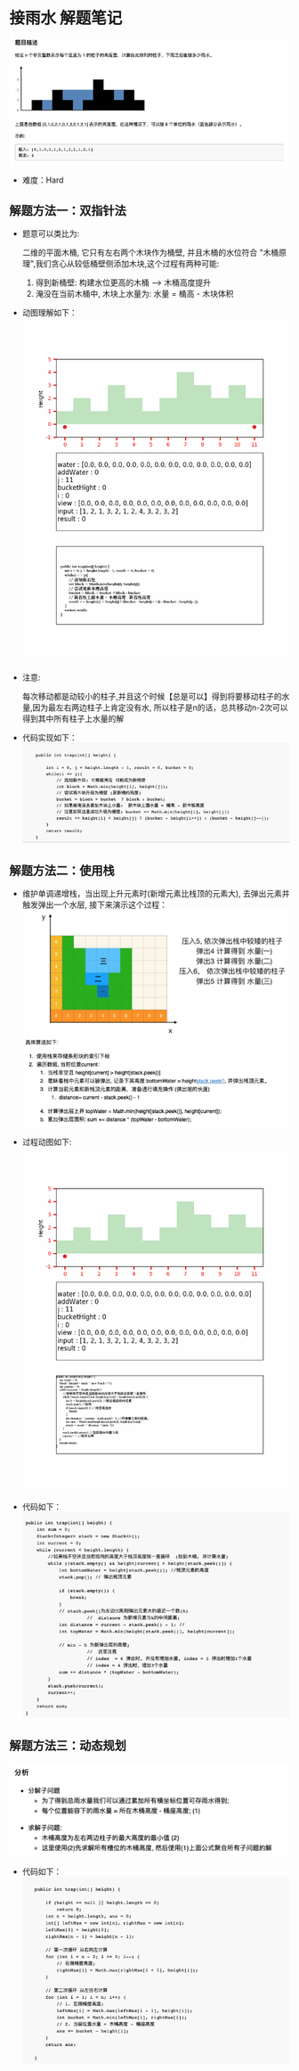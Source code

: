 # 接雨水 解题笔记

![题目](./pic/题目.png)

* 难度：Hard

## 解题方法一：双指针法

* 题意可以类比为:

    二维的平面木桶, 它只有左右两个木块作为桶壁, 并且木桶的水位符合 "木桶原理",我们贪心从较低桶壁侧添加木块,这个过程有两种可能:
    1. 得到新桶壁:
        构建水位更高的木桶 --> 木桶高度提升
    2. 淹没在当前木桶中, 木块上水量为:
            水量 = 桶高 - 木块体积

* 动图理解如下：
![双指针方法动图模拟](./pic/双指针动图.gif)

* 注意:

    每次移动都是动较小的柱子,并且这个时候【总是可以】得到将要移动柱子的水量,因为最左右两边柱子上肯定没有水, 所以柱子是n的话，总共移动n-2次可以得到其中所有柱子上水量的解

* 代码实现如下：
![双指针方法代码](./pic/双指针code.png)

## 解题方法二：使用栈

* 维护单调递增栈，当出现上升元素时(新增元素比栈顶的元素大), 去弹出元素并触发弹出一个水层, 接下来演示这个过程：
![栈方法图解](./pic/栈图1.jpg)
![栈方法过程描述图](./pic/栈具体解法图.png)

* 过程动图如下:
![栈方法的动图模拟](./pic/栈动图.gif)

* 代码如下：
![栈方法代码图](./pic/栈code.png)

## 解题方法三：动态规划

![动态方法分析图](./pic/动态规划.png)

* 代码如下：
![动态方法代码图](./pic/动态规划code.png)
